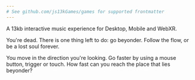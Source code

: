 ```yaml
---
# See github.com/js13kGames/games for supported frontmatter
---
```

A 13kb interactive music experience for Desktop, Mobile and WebXR.

You're dead. There is one thing left to do: go beyonder.
Follow the flow, or be a lost soul forever.

You move in the direction you're looking.
Go faster by using a mouse button, trigger or touch.
How fast can you reach the place that lies beyonder?